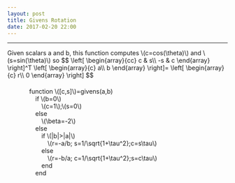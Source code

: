 ```yaml
---
layout: post
title: Givens Rotation
date: 2017-02-20 22:00
---
```


----------------
<div>
Given scalars a and b, this function computes \(c=cos(\theta)\) and \(s=sin(\theta)\) so
$$
\left[
    \begin{array}{cc}
    c & s\\
    -s & c
    \end{array}
\right]^T
\left[
    \begin{array}{c}
    a\\
    b
    \end{array}
\right]=
\left[
    \begin{array}{c}
    r\\
    0
    \end{array}
\right]
$$
<div style="padding-left:50px;padding-top:20px;">
function \([c,s]\)=givens(a,b) <br/>
&emsp;if \(b=0\)<br/>
&emsp;&emsp;\(c=1\);\(s=0\)<br/>
&emsp;else<br/>
&emsp;&emsp;\(\beta=-2\)<br/>
&emsp;else<br/>
&emsp;&emsp;if \(|b|>|a|\)<br/>
&emsp;&emsp;&emsp;\(r=-a/b; s=1/\sqrt{1+\tau^2};c=s\tau\)<br/>
&emsp;&emsp;else<br/>
&emsp;&emsp;&emsp;\(r=-b/a; c=1/\sqrt{1+\tau^2};s=c\tau\)<br/>
&emsp;&emsp;end<br/>
&emsp;end<br/>
</div>
</div>

